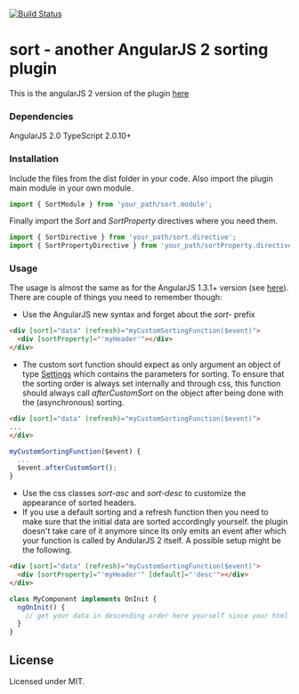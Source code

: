 [![Build Status](https://travis-ci.org/mkftrivadis/sort-2.svg?branch=master)](https://travis-ci.org/mkftrivadis/sort-2)
# sort - **another AngularJS 2 sorting plugin**

This is the angularJS 2 version of the plugin [here](https://github.com/mkftrivadis/sort/blob/master/README.md)

### Dependencies
AngularJS 2.0
TypeScript 2.0.10+

### Installation
Include the files from the dist folder in your code. Also import the plugin main module in your own module.

```javascript
import { SortModule } from 'your_path/sort.module';
```
Finally import the *Sort* and *SortProperty* directives where you need them.

```javascript
import { SortDirective } from 'your_path/sort.directive';
import { SortPropertyDirective } from 'your_path/sortProperty.directive';
```

### Usage
The usage is almost the same as for the AngularJS 1.3.1+ version (see [here](https://github.com/mkftrivadis/sort#usage)). There are couple of things you need to remember though:

- Use the AngularJS new syntax and forget about the *sort-* prefix
```html
<div [sort]="data" (refresh)="myCustomSortingFunction($event)">
  <div [sortProperty]="'myHeader'"></div>
</div>
```
- The custom sort function should expect as only argument an object of type [Settings](https://github.com/mkftrivadis/sort-2/blob/master/app/settings.ts) which contains the parameters for sorting. To ensure that the sorting order is always set internally and through css, this function should always call *afterCustomSort* on the object after being done with the (asynchronous) sorting.
```html
<div [sort]="data" (refresh)="myCustomSortingFunction($event)">
...
</div>
```

```javascript
myCustomSortingFunction($event) {
  ...
  $event.afterCustomSort();
}
```
- Use the css classes *sort-asc* and *sort-desc* to customize the appearance of sorted headers.
- If you use a default sorting and a refresh function then you need to make sure that the initial data are sorted accordingly yourself. the plugin doesn't take care of it anymore since its only emits an event after which your function is called by AndularJS 2 itself. A possible setup might be the following.

```html
<div [sort]="data" (refresh)="myCustomSortingFunction($event)">
  <div [sortProperty]="'myHeader'" [default]="'desc'"></div>
</div>
```

```javascript
class MyComponent implements OnInit {
  ngOnInit() {
    // get your data in descending order here yourself since your html says [default]="'desc'"
  }
}
```

## License

Licensed under MIT.
